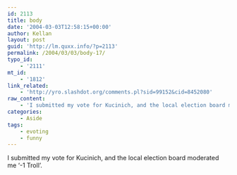 ```yaml
---
id: 2113
title: body
date: '2004-03-03T12:58:15+00:00'
author: Kellan
layout: post
guid: 'http://lm.quxx.info/?p=2113'
permalink: /2004/03/03/body-17/
typo_id:
    - '2111'
mt_id:
    - '1812'
link_related:
    - 'http://yro.slashdot.org/comments.pl?sid=99152&cid=8452080'
raw_content:
    - 'I submitted my vote for Kucinich, and the local election board moderated me \''-1 Troll\''.'
categories:
    - Aside
tags:
    - evoting
    - funny
---
```


I submitted my vote for Kucinich, and the local election board moderated me ‘-1 Troll’.